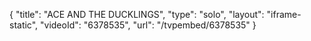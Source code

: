 {
    "title": "ACE AND THE DUCKLINGS",
    "type": "solo",
    "layout": "iframe-static",
    "videoId": "6378535",
    "url": "\/tvpembed\/6378535"
}